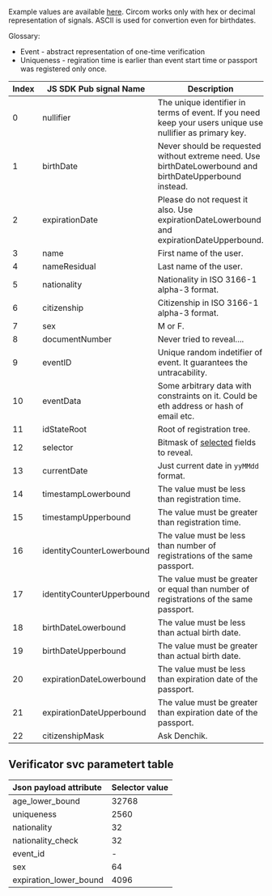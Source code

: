 Example values are available [here](https://github.com/rarimo/passport-zk-circuits/?tab=readme-ov-file#query-circuit-public-signals).
Circom works only with hex or decimal representation of signals. ASCII is used for convertion even for birthdates.

Glossary:
- Event - abstract representation of one-time verification
- Uniqueness - regiration time is earlier than event start time or passport was registered only once.


| Index | JS SDK Pub signal Name          | Description                                                                               |
|-------|-----------------------------|-------------------------------------------------------------------------------------|
| 0     | nullifier                   | The unique identifier in terms of event. If you need keep your users unique use nullifier as primary key.    |
| 1     | birthDate                   | Never should be requested without extreme need. Use birthDateLowerbound and birthDateUpperbound instead.                                  |
| 2     | expirationDate              | Please do not request it also. Use expirationDateLowerbound and expirationDateUpperbound.                                                   |
| 3     | name                        | First name of the user.                                                                                   |
| 4     | nameResidual                | Last name of the user.                                                                                    |
| 5     | nationality                 | Nationality in ISO 3166-1 alpha-3 format.                                                                                  |
| 6     | citizenship                 | Citizenship in ISO 3166-1 alpha-3 format.                                                                           |
| 7     | sex                         | M or F.                                                                                   |
| 8     | documentNumber              | Never tried to reveal....                                                                                   |
| 9     | eventID                     | Unique random indetifier of event. It guarantees the untracability.         |
| 10    | eventData                   | Some arbitrary data with constraints on it. Could be eth address or hash of email etc.                                     |
| 11    | idStateRoot                 | Root of registration tree.         |
| 12    | selector                    | Bitmask of [selected](https://github.com/rarimo/passport-zk-circuits/blob/main/README.md#selector) fields to reveal.                        |
| 13    | currentDate                 | Just current date in `yyMMdd` format.                                                                     |
| 14    | timestampLowerbound         | The value must be less than registration time.                                                                                   |
| 15    | timestampUpperbound         | The value must be greater than registration time.                                                                                    |
| 16    | identityCounterLowerbound   | The value must be less than number of registrations of the same passport.                                                                   |
| 17    | identityCounterUpperbound   | The value must be greater or equal than number of registrations of the same passport.                                                       |
| 18    | birthDateLowerbound         | The value must be less than actual birth date.                                                                      |
| 19    | birthDateUpperbound         | The value must be greater than actual birth date.                                                                           |
| 20    | expirationDateLowerbound    | The value must be less than expiration date of the passport.                                                                       |
| 21    | expirationDateUpperbound    | The value must be greater than expiration date of the passport.                                                                       |
| 22    | citizenshipMask             | Ask Denchik.                                                                                   |


## Verificator svc parametert table

| Json payload attribute | Selector value                                                                          |
| :--------------------- | :----------------------------------------------------------------------------- |
| age_lower_bound        | 32768                                                                             |
| uniqueness             | 2560                                                                           |
| nationality            | 32                                                                            |
| nationality_check      | 32                                                                           |
| event_id               | - |
| sex                    | 64                                                                           |
| expiration_lower_bound | 4096                                                                           |
